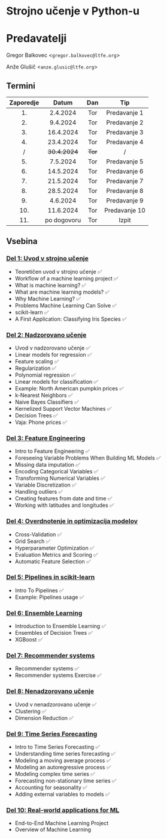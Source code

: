 # Strojno učenje v Python-u

# Predavatelji
Gregor Balkovec \<`gregor.balkovec@ltfe.org`\>

Anže Glušič \<`anze.glusic@ltfe.org`\>

## Termini

| Zaporedje | Datum         | Dan   | Tip |
| :---:     | :---:         | :---: | :---: |
| 1.        | 2.4.2024     | Tor   | Predavanje 1 |
| 2.        | 9.4.2024     | Tor   | Predavanje 2 | 
| 3.        | 16.4.2024     | Tor   | Predavanje 3 |
| 4.        | 23.4.2024     | Tor   | Predavanje 4 |
| /         | ~~30.4.2024~~     | ~~Tor~~   | / |
| 5.        | 7.5.2024      | Tor   | Predavanje 5 |
| 6.        | 14.5.2024      | Tor   | Predavanje 6 |
| 7.        | 21.5.2024      | Tor   | Predavanje 7 |
| 8.        | 28.5.2024      | Tor   | Predavanje 8 |
| 9.        | 4.6.2024      | Tor   | Predavanje 9 |
| 10.       | 11.6.2024      | Tor   | Predavanje 10 |
| 11.       | po dogovoru     | Tor   | Izpit |

## Vsebina

### [Del 1: Uvod v strojno učenje](./01_Uvod_v_strojno_ucenje/README.md)
- Teoretičen uvod v strojno učenje ✅
- Workflow of a machine learning project ✅
- What is machine learning? ✅
- What are machine learning models? ✅
- Why Machine Learning? ✅
- Problems Machine Learning Can Solve ✅
- scikit-learn ✅
- A First Application: Classifying Iris Species ✅

### [Del 2: Nadzorovano učenje](./02_Nadzorovano_ucenje/README.md)
- Uvod v nadzorovano učenje ✅
- Linear models for regression ✅
- Feature scaling ✅
- Regularization ✅
- Polynomial regression ✅
- Linear models for classification ✅
- Example: North American pumpkin prices ✅
- k-Nearest Neighbors ✅
- Naive Bayes Classifiers ✅
- Kernelized Support Vector Machines ✅
- Decision Trees ✅
- Vaja: Phone prices ✅

### [Del 3: Feature Engineering](./03_Feature_Engineering/README.md)
- Intro to Feature Engineering ✅
- Foreseeing Variable Problems When Building ML Models ✅
- Missing data imputation ✅
- Encoding Categorical Variables ✅
- Transforming Numerical Variables ✅
- Variable Discretization ✅
- Handling outliers ✅
- Creating features from date and time ✅
- Working with latitudes and longitudes ✅

### [Del 4: Overdnotenje in optimizacija modelov](./04_Overdnotenje_in_optimizacija_modelov/README.md)
- Cross-Validation ✅
- Grid Search ✅
- Hyperparameter Optimization ✅
- Evaluation Metrics and Scoring ✅
- Automatic Feature Selection ✅

### [Del 5: Pipelines in scikit-learn](./05_Pipelines_in_scikit-learn/README.md) 
- Intro To Pipelines ✅
- Example: Pipelines usage ✅

### [Del 6: Ensemble Learning](./06_Ensemble_Learning/README.md)
- Introduction to Ensemble Learning ✅
- Ensembles of Decision Trees ✅
- XGBoost ✅

### [Del 7: Recommender systems](./07_Recommender_systems/README.md)
- Recommender systems ✅
- Recommender systems Exercise ✅

### [Del 8: Nenadzorovano učenje](./08_Nenadzorovano_ucenje/README.md)
- Uvod v nenadzorovano učenje ✅
- Clustering ✅
- Dimension Reduction ✅

### [Del 9: Time Series Forecasting](./09_Time_Series_Forecasting/README.md)
- Intro to Time Series Forecasting ✅
- Understanding time series forecasting ✅
- Modeling a moving average process ✅
- Modeling an autoregressive process ✅ 
- Modeling complex time series ✅
- Forecasting non-stationary time series ✅
- Accounting for seasonality ✅
- Adding external variables to models ✅

### [Del 10: Real-world applications for ML](./10_Real-world_applications_for_ML/README.md)
- End-to-End Machine Learning Project
- Overview of Machine Learning

